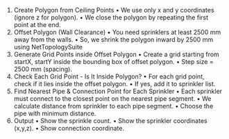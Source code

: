 1. Create Polygon from Ceiling Points 
  • We use only x and y coordinates (ignore z for polygon). 
  • We close the polygon by repeating the first point at the end. 
2. Offset Polygon (Wall Clearance) 
  • You need sprinklers at least 2500 mm away from the walls. 
  • So, we shrink the polygon inward by 2500 mm using NetTopologySuite 
3. Generate Grid Points inside Offset Polygon 
  • Create a grid starting from startX, startY inside the bounding box of offset polygon. 
  • Step size = 2500 mm (spacing). 
4. Check Each Grid Point - Is It Inside Polygon? 
  • For each grid point, check if it lies inside the offset polygon. 
  • If yes, add it to sprinkler list. 
5. Find Nearest Pipe & Connection Point for Each Sprinkler 
  • Each sprinkler must connect to the closest point on the nearest pipe segment. 
  • We calculate distance from sprinkler to each pipe segment. 
  • Choose the pipe with minimum distance. 
6. Output 
  • Show the sprinkle count. 
  • Show the sprinkler coordinates (x,y,z). 
  • Show connection coordinate.
